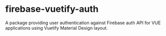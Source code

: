 # firebase-vuetify-auth
A package providing user authentication against Firebase auth API for VUE applications using Vuetify Material Design layout.
